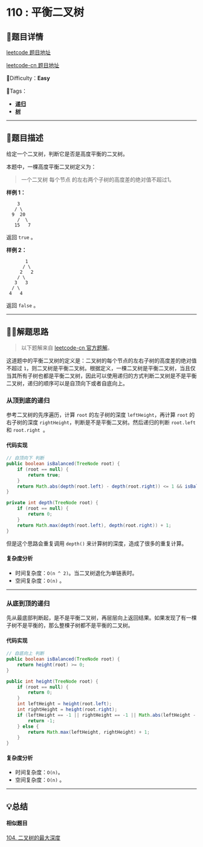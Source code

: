 

# 110 : 平衡二叉树

## 📌题目详情

[leetcode 题目地址](https://leetcode.com/problems/balanced-binary-tree/)

[leetcode-cn 题目地址](https://leetcode-cn.com/problems/balanced-binary-tree/)

📗Difficulty：**Easy**	

🎯Tags：

+ **[递归](https://leetcode-cn.com/tag/recursion/)**
+ **[树](https://leetcode-cn.com/tag/tree/)**

---

## 📃题目描述

给定一个二叉树，判断它是否是高度平衡的二叉树。

本题中，一棵高度平衡二叉树定义为：

> 一个二叉树 每个节点 的左右两个子树的高度差的绝对值不超过1。



**样例 1：**

```
    3
   / \
  9  20
    /  \
   15   7
```

返回 `true` 。



**样例 2：**

```
	   1
      / \
     2   2
    / \
   3   3
  / \
 4   4
```

返回 `false` 。

****

## 🏹🎯解题思路

> 以下题解来自 [leetcode-cn 官方题解](https://leetcode-cn.com/problems/balanced-binary-tree/solution/ping-heng-er-cha-shu-by-leetcode-solution/)。

这道题中的平衡二叉树的定义是：二叉树的每个节点的左右子树的高度差的绝对值不超过 `1`，则二叉树是平衡二叉树。根据定义，一棵二叉树是平衡二叉树，当且仅当其所有子树也都是平衡二叉树，因此可以使用递归的方式判断二叉树是不是平衡二叉树，递归的顺序可以是自顶向下或者自底向上。



### 从顶到底的递归

参考二叉树的先序遍历，计算 `root` 的左子树的深度 `leftHeight`，再计算 `root` 的右子树的深度 `rightHeight`，判断是不是平衡二叉树。然后递归的判断 `root.left` 和 `root.right `。



#### 代码实现

```java
// 自顶向下 判断
public boolean isBalanced(TreeNode root) {
    if (root == null) {
        return true;
    }
    return Math.abs(depth(root.left) - depth(root.right)) <= 1 && isBalanced(root.left) && isBalanced(root.right);
}

private int depth(TreeNode root) {
    if (root == null) {
        return 0;
    }
    return Math.max(depth(root.left), depth(root.right)) + 1;
}
```

但是这个思路会重复调用 `depth()` 来计算树的深度，造成了很多的重复计算。



#### 复杂度分析

+ 时间复杂度：`O(n ^ 2)`。当二叉树退化为单链表时。
+ 空间复杂度：`O(n)` 。



---

### 从底到顶的递归

先从最底部判断起，是不是平衡二叉树，再层层向上返回结果。如果发现了有一棵子树不是平衡的，那么整棵子树都不是平衡的二叉树。



#### 代码实现

```java
// 自底向上 判断
public boolean isBalanced(TreeNode root) {
    return height(root) >= 0;
}

public int height(TreeNode root) {
    if (root == null) {
        return 0;
    }
    int leftHeight = height(root.left);
    int rightHeight = height(root.right);
    if (leftHeight == -1 || rightHeight == -1 || Math.abs(leftHeight - rightHeight) > 1) {
        return -1;
    } else {
        return Math.max(leftHeight, rightHeight) + 1;
    }
}
```



#### 复杂度分析

+ 时间复杂度：`O(n)`。
+ 空间复杂度：`O(n)` 。

---

## 💡总结

#### 相似题目

[104. 二叉树的最大深度](https://leetcode-cn.com/problems/maximum-depth-of-binary-tree/)

